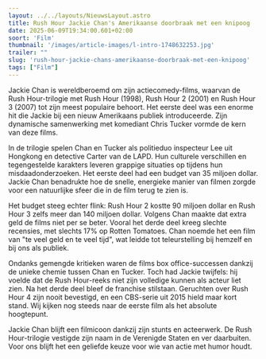 ```yaml
---
layout: ../../layouts/NieuwsLayout.astro
title: Rush Hour Jackie Chan's Amerikaanse doorbraak met een knipoog
date: 2025-06-09T19:34:00.601+02:00
soort: 'Film'
thumbnail: '/images/article-images/l-intro-1748632253.jpg'
trailer: ""
slug: 'rush-hour-jackie-chans-amerikaanse-doorbraak-met-een-knipoog'
tags: ["Film"]
---
```


Jackie Chan is wereldberoemd om zijn actiecomedy-films, waarvan de Rush
Hour-trilogie met Rush Hour (1998), Rush Hour 2 (2001) en Rush Hour 3 (2007) tot
zijn meest populaire behoort. Het eerste deel was een enorme hit die Jackie bij
een nieuw Amerikaans publiek introduceerde. Zijn dynamische samenwerking met
komediant Chris Tucker vormde de kern van deze films.

In de trilogie spelen Chan en Tucker als politieduo inspecteur Lee uit Hongkong
en detective Carter van de LAPD. Hun culturele verschillen en tegengestelde
karakters leveren grappige situaties op tijdens hun misdaadonderzoeken. Het
eerste deel had een budget van 35 miljoen dollar. Jackie Chan benadrukte hoe de
snelle, energieke manier van filmen zorgde voor een natuurlijke sfeer die in de
film terug te zien is.

Het budget steeg echter flink: Rush Hour 2 kostte 90 miljoen dollar en Rush Hour
3 zelfs meer dan 140 miljoen dollar. Volgens Chan maakte dat extra geld de films
niet per se beter. Vooral het derde deel kreeg slechte recensies, met slechts
17% op Rotten Tomatoes. Chan noemde het een film van "te veel geld en te veel
tijd", wat leidde tot teleurstelling bij hemzelf en bij ons als publiek.

Ondanks gemengde kritieken waren de films box office-successen dankzij de unieke
chemie tussen Chan en Tucker. Toch had Jackie twijfels: hij voelde dat de Rush
Hour-reeks niet zijn volledige kunnen als acteur liet zien. Na het derde deel
bleef de franchise stilstaan. Geruchten over Rush Hour 4 zijn nooit bevestigd,
en een CBS-serie uit 2015 hield maar kort stand. Wij kijken nog steeds naar de
eerste film als het absolute hoogtepunt.

Jackie Chan blijft een filmicoon dankzij zijn stunts en acteerwerk. De Rush
Hour-trilogie vestigde zijn naam in de Verenigde Staten en ver daarbuiten. Voor
ons blijft het een geliefde keuze voor wie van actie met humor houdt.